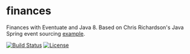 # finances

Finances with Eventuate and Java 8.  Based on Chris Richardson's Java Spring event sourcing [example](https://github.com/cer/event-sourcing-examples).

[![Build Status](https://travis-ci.org/robpurcell/finances.svg)](https://travis-ci.org/robpurcell/finances)
[![License](http://img.shields.io/:license-apache2-blue.svg)](http://www.apache.org/licenses/LICENSE-2.0)
